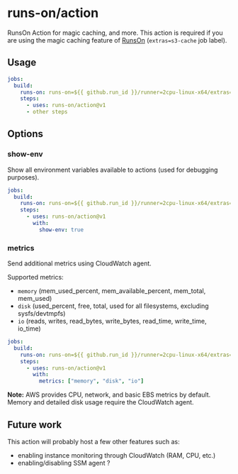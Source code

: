 # runs-on/action

RunsOn Action for magic caching, and more. This action is required if you are using the magic caching feature of [RunsOn](https://runs-on.com) (`extras=s3-cache` job label).

## Usage

```yaml
jobs:
  build:
    runs-on: runs-on=${{ github.run_id }}/runner=2cpu-linux-x64/extras=s3-cache
    steps:
      - uses: runs-on/action@v1
      - other steps
```

## Options

### show-env

Show all environment variables available to actions (used for debugging purposes).

```yaml
jobs:
  build:
    runs-on: runs-on=${{ github.run_id }}/runner=2cpu-linux-x64/extras=s3-cache
    steps:
      - uses: runs-on/action@v1
        with:
          show-env: true
```

### metrics

Send additional metrics using CloudWatch agent.

Supported metrics:

- `memory` (mem_used_percent, mem_available_percent, mem_total, mem_used)
- `disk` (used_percent, free, total, used for all filesystems, excluding sysfs/devtmpfs)  
- `io` (reads, writes, read_bytes, write_bytes, read_time, write_time, io_time)

```yaml
jobs:
  build:
    runs-on: runs-on=${{ github.run_id }}/runner=2cpu-linux-x64/extras=s3-cache
    steps:
      - uses: runs-on/action@v1
        with:
          metrics: ["memory", "disk", "io"]
```

**Note:** AWS provides CPU, network, and basic EBS metrics by default. Memory and detailed disk usage require the CloudWatch agent.

## Future work

This action will probably host a few other features such as:

- enabling instance monitoring through CloudWatch (RAM, CPU, etc.)
- enabling/disabling SSM agent ?